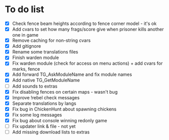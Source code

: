 To do list
==========

- [x] Check fence beam heights according to fence corner model - it's ok
- [x] Add cvars to set how many frags/score give when prisoner kills another one in game
- [x] Remove caching for non-string cvars
- [x] Add gitignore
- [x] Rename some translations files
- [x] Finish warden module
- [x] Fix warden module (check for access on menu actions) + add cvars for marks, fence
- [x] Add forward TG_AskModuleName and fix module names
- [x] Add native TG_GetModuleName
- [ ] Add sounds to extras
- [x] Fix disabling fences on certain maps - wasn't bug
- [x] Improve !rebel check messages
- [x] Separate translations by langs
- [x] Fix bug in ChickenHunt about spawning chickens
- [x] Fix some log messages
- [x] Fix bug about console winning redonly game
- [ ] Fix updater link & file - not yet
- [ ] Add missing download lists to extras
